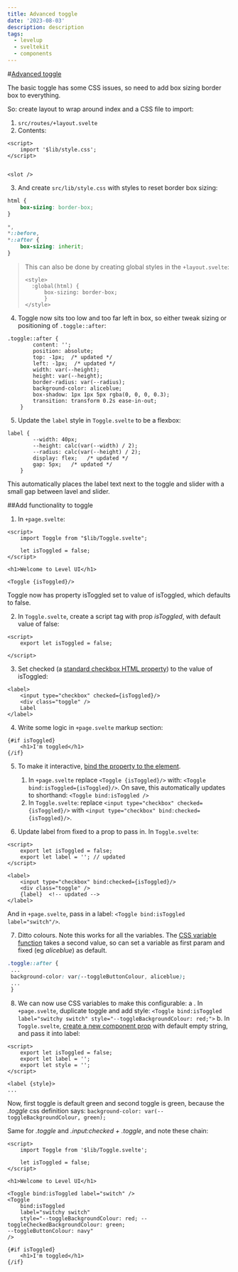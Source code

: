```yaml
---
title: Advanced toggle
date: '2023-08-03'
description: description
tags:
  - levelup
  - sveltekit
  - components
---
```

#[Advanced toggle](https://levelup.video/tutorials/building-svelte-components/a-more-configurable-toggle)

The basic toggle has some CSS issues, so need to add box sizing border box to everything.

So: create layout to wrap around index and a CSS file to import:

1. ```src/routes/+layout.svelte```
2. Contents:

```
<script>
    import '$lib/style.css';
</script>


<slot />
```

3. And create ```src/lib/style.css``` with styles to reset border box sizing:

```css
html {
	box-sizing: border-box;
}

*,
*::before,
*::after {
	box-sizing: inherit;
}
```

> This can also be done by creating global styles in the ```+layout.svelte```:
>
> ```
> <style>
> 	:global(html) {
> 		box-sizing: border-box;
> 		}
> </style>
> ```


4. Toggle now sits too low and too far left in box, so either tweak sizing or positioning of ```.toggle::after```:

```
.toggle::after {
		content: '';
		position: absolute;
		top: -1px;  /* updated */
		left: -1px;  /* updated */
		width: var(--height);
		height: var(--height);
		border-radius: var(--radius);
		background-color: aliceblue;
		box-shadow: 1px 1px 5px rgba(0, 0, 0, 0.3);
		transition: transform 0.2s ease-in-out;
	}
```

5. Update the ```label``` style in ```Toggle.svelte``` to be a flexbox:

```
label {
		--width: 40px;
		--height: calc(var(--width) / 2);
		--radius: calc(var(--height) / 2);
        display: flex;   /* updated */
        gap: 5px;   /* updated */
	}
```

This automatically places the label text next to the toggle and slider with a small gap between lavel and slider.

##Add functionality to toggle

1. In ```+page.svelte```:

```
<script>
    import Toggle from "$lib/Toggle.svelte";

    let isToggled = false;
</script>

<h1>Welcome to Level UI</h1>

<Toggle {isToggled}/>
```

Toggle now has property isToggled set to value of isToggled, which defaults to false.

2. In ```Toggle.svelte```, create a script tag with prop _isToggled_, with default value of false:

```
<script>
    export let isToggled = false;

</script>
```

3. Set checked (a [standard checkbox HTML property](https://developer.mozilla.org/en-US/docs/Web/HTML/Element/input/checkbox)) to the value of isToggled:

```
<label>
	<input type="checkbox" checked={isToggled}/>
	<div class="toggle" />
	Label
</label>
```

4. Write some logic in ```+page.svelte``` markup section:

```
{#if isToggled}
    <h1>I'm toggled</h1>
{/if}
```

5. To make it interactive, [bind the property to the element](https://svelte.dev/docs/element-directives#bind-property).
	1. In ```+page.svelte``` replace ```<Toggle {isToggled}/>``` with: ```<Toggle bind:isToggled={isToggled}/>```. On save, this automatically updates to shorthand: ```<Toggle bind:isToggled />```
	2. In ```Toggle.svelte```: replace ```<input type="checkbox" checked={isToggled}/>``` with ```<input type="checkbox" bind:checked={isToggled}/>```.

6. Update label from fixed to a prop to pass in. In ```Toggle.svelte```:

```
<script>
    export let isToggled = false;
    export let label = ''; // updated
</script>

<label>
	<input type="checkbox" bind:checked={isToggled}/>
	<div class="toggle" />
	{label}  <!-- updated -->
</label>
```

And in ```+page.svelte```, pass in a label: ```<Toggle bind:isToggled label="switch"/>```.

7. Ditto colours. Note this works for all the variables. The [CSS variable function](https://developer.mozilla.org/en-US/docs/Web/CSS/var) takes a second value, so can set a variable as first param and fixed (eg _aliceblue_) as default.

```css
.toggle::after {
 ...
 background-color: var(--toggleButtonColour, aliceblue);
 ...
 }
```

8. We can now use CSS variables to make this configurable:
	a . In ```+page.svelte```, duplicate toggle and add style: ```<Toggle bind:isToggled label="switchy switch" style="--toggleBackgroundColour: red;">```
	b.  In ```Toggle.svelte```, [create a new component prop](https://svelte.dev/docs/svelte-components#script-1-export-creates-a-component-prop) with default empty string, and pass it into label:

```
<script>
    export let isToggled = false;
    export let label = '';
    export let style = '';
</script>

<label {style}>
...
```

Now, first toggle is default green and second toggle is green, because the _.toggle_ css definition says: ```background-color: var(--toggleBackgroundColour, green);```


Same for _.toggle_ and _.input:checked + .toggle_, and note these chain:

```
<script>
	import Toggle from '$lib/Toggle.svelte';

	let isToggled = false;
</script>

<h1>Welcome to Level UI</h1>

<Toggle bind:isToggled label="switch" />
<Toggle
	bind:isToggled
	label="switchy switch"
	style="--toggleBackgroundColour: red; --toggleCheckedBackgroundColour: green;
--toggleButtonColour: navy"
/>

{#if isToggled}
	<h1>I'm toggled</h1>
{/if}
```
